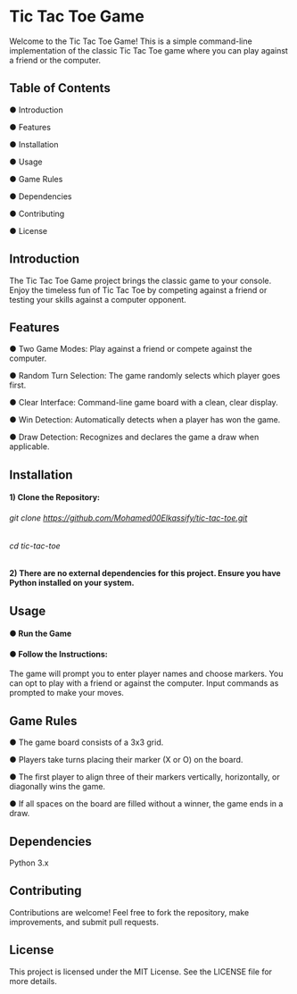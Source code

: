# Tic Tac Toe Game
Welcome to the Tic Tac Toe Game! This is a simple command-line implementation of the classic Tic Tac Toe game where you can play against a friend or the computer.

## Table of Contents
● Introduction

● Features

● Installation

● Usage

● Game Rules

● Dependencies

● Contributing

● License

## Introduction
The Tic Tac Toe Game project brings the classic game to your console. Enjoy the timeless fun of Tic Tac Toe by competing against a friend or testing your skills against a computer opponent.

## Features
● Two Game Modes: Play against a friend or compete against the computer.

● Random Turn Selection: The game randomly selects which player goes first.

● Clear Interface: Command-line game board with a clean, clear display.

● Win Detection: Automatically detects when a player has won the game.

● Draw Detection: Recognizes and declares the game a draw when applicable.


## Installation
#### 1) Clone the Repository:

###### git clone https://github.com/Mohamed00Elkassify/tic-tac-toe.git

###### cd tic-tac-toe

#### 2) There are no external dependencies for this project. Ensure you have Python installed on your system.


## Usage
#### ● Run the Game

#### ● Follow the Instructions:

The game will prompt you to enter player names and choose markers. You can opt to play with a friend or against the computer. Input commands as prompted to make your moves.


## Game Rules
● The game board consists of a 3x3 grid.

● Players take turns placing their marker (X or O) on the board.

● The first player to align three of their markers vertically, horizontally, or diagonally wins the game.

● If all spaces on the board are filled without a winner, the game ends in a draw.


## Dependencies
Python 3.x


## Contributing
Contributions are welcome! Feel free to fork the repository, make improvements, and submit pull requests.


## License
This project is licensed under the MIT License. See the LICENSE file for more details.





